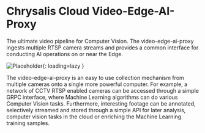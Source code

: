 # Chrysalis Cloud Video-Edge-AI-Proxy

The ultimate video pipeline for Computer Vision. The video-edge-ai-proxy ingests multiple RTSP camera streams and provides a common interface for conducting AI operations on or near the Edge.

![Placeholder](https://camo.githubusercontent.com/a9c6aba1cf4a661b1f08da236bddc6bc47df2a49a0947f8623e4e34e813f704a/68747470733a2f2f73746f726167652e676f6f676c65617069732e636f6d2f6368727973616c69737765626173736574732f6368727973616c69732d766964656f2d656467652d61692d70726f78792e706e67){: loading=lazy }

The video-edge-ai-proxy is an easy to use collection mechanism from multiple cameras onto a single more powerful computer. For example, a network of CCTV RTSP enabled cameras can be accessed through a simple GRPC interface, where Machine Learning algorithms can do various Computer Vision tasks. Furthermore, interesting footage can be annotated, selectively streamed and stored through a simple API for later analysis, computer vision tasks in the cloud or enriching the Machine Learning training samples.